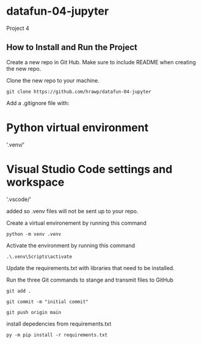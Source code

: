 # datafun-04-jupyter
Project 4
## How to Install and Run the Project

Create a new repo in Git Hub.  Make sure to include README when creating the new repo.

Clone the new repo to your machine.
```
git clone https://github.com/hrawp/datafun-04-jupyter
```

Add a .gitignore file with:
# Python virtual environment
'.venv/'

# Visual Studio Code settings and workspace
'.vscode/'

added so .venv files will not be sent up to your repo.

Create a virtual environement by running this command
```
python -m venv .venv
```

Activate the environment by running this command
```
.\.venv\Scripts\activate
```

Update the requirements.txt with libraries that need to be installed.



Run the three Git commands to stange and transmit files to GitHub
```
git add .
```
```
git commit -m "initial commit"
```
```
git push origin main
```


install depedencies from requirements.txt
```
py -m pip install -r requirements.txt
```